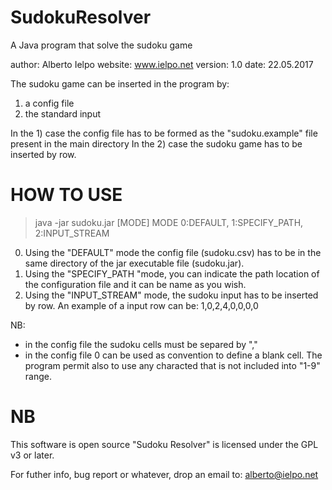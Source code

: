 # SudokuResolver

A Java program that solve the sudoku game 

author: Alberto Ielpo
website: www.ielpo.net
version: 1.0
date: 22.05.2017

The sudoku game can be inserted in the program by:
1) a config file
2) the standard input

In the 1) case the config file has to be formed as the "sudoku.example" file present in the main directory
In the 2) case the sudoku game has to be inserted by row.

# HOW TO USE
> java -jar sudoku.jar [MODE]
MODE 0:DEFAULT, 1:SPECIFY_PATH, 2:INPUT_STREAM

0) Using the "DEFAULT" mode the config file (sudoku.csv) has to be in the same directory of the jar executable file (sudoku.jar).
1) Using the "SPECIFY_PATH "mode, you can indicate the path location of the configuration file and it can be name as you wish.
2) Using the "INPUT_STREAM" mode, the sudoku input has to be inserted by row. An example of a input row can be: 1,0,2,4,0,0,0,0

NB: 
- in the config file the sudoku cells must be separed by ","
- in the config file 0 can be used as convention to define a blank cell. The program permit also to use any characted that is not included into "1-9" range.

# NB
This software is open source
"Sudoku Resolver" is licensed under the GPL v3 or later. 

For futher info, bug report or whatever, drop an email to: alberto@ielpo.net
